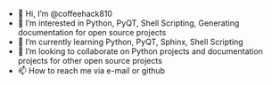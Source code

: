 - 👋 Hi, I’m @coffeehack810
- 👀 I’m interested in Python, PyQT, Shell Scripting, Generating documentation for open source projects
- 🌱 I’m currently learning Python, PyQT, Sphinx, Shell Scripting
- 💞️ I’m looking to collaborate on Python projects and documentation projects for other open source projects
- 📫 How to reach me via e-mail or github

<!---
coffeehack810/coffeehack810 is a ✨ special ✨ repository because its `README.md` (this file) appears on your GitHub profile.
You can click the Preview link to take a look at your changes.
--->
